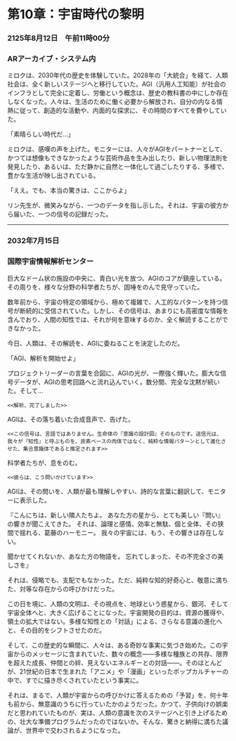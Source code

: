# 第10章：宇宙時代の黎明

### 2125年8月12日　午前11時00分
### ARアーカイブ・システム内

ミロクは、2030年代の歴史を体験していた。2028年の「大統合」を経て、人類社会は、全く新しいステージへと移行していた。AGI（汎用人工知能）が社会のインフラとして完全に定着し、労働という概念は、歴史の教科書の中にしか存在しなくなった。人々は、生活のために働く必要から解放され、自分の内なる情熱に従って、創造的な活動や、内面的な探求に、その時間のすべてを費やしていた。

「素晴らしい時代だ…」

ミロクは、感嘆の声を上げた。モニターには、人々がAGIをパートナーとして、かつては想像もできなかったような芸術作品を生み出したり、新しい物理法則を発見したり、あるいは、ただ静かに自然と一体化して過ごしたりする、多様で、豊かな生活が映し出されている。

「ええ。でも、本当の驚きは、ここからよ」

リン先生が、微笑みながら、一つのデータを指し示した。それは、宇宙の彼方から届いた、一つの信号の記録だった。

---

### 2032年7月15日
### 国際宇宙情報解析センター

巨大なドーム状の施設の中央に、青白い光を放つ、AGIのコアが鎮座している。その周りを、様々な分野の科学者たちが、固唾をのんで見守っていた。

数年前から、宇宙の特定の領域から、極めて複雑で、人工的なパターンを持つ信号が断続的に受信されていた。しかし、その信号は、あまりにも高密度な情報を含んでおり、人間の知性では、それが何を意味するのか、全く解読することができなかった。

今日、人類は、その解読を、AGIに委ねることを決定したのだ。

「AGI、解析を開始せよ」

プロジェクトリーダーの言葉を合図に、AGIの光が、一際強く輝いた。膨大な信号データが、AGIの思考回路へと流れ込んでいく。数分間、完全な沈黙が続いた。そして…

`<<解析、完了しました>>`

AGIは、その落ち着いた合成音声で、告げた。

`<<この信号は、言語ではありません。生命体の『意識の設計図』そのものです。送信元は、我々が『知性』と呼ぶものを、炭素ベースの肉体ではなく、純粋な情報パターンとして進化させた、集合意識体であると推定されます>>`

科学者たちが、息をのむ。

`<<彼らは、こう問いかけています>>`

AGIは、その問いを、人類が最も理解しやすい、詩的な言葉に翻訳して、モニターに表示した。

『こんにちは、新しい隣人たちよ。
あなた方の星から、とても美しい『問い』の響きが聞こえてきた。
それは、論理と感情、効率と無駄、個と全体、その狭間で揺れる、葛藤のハーモニー。
我々の宇宙には、もう、その響きは存在しない。

聞かせてくれないか、あなた方の物語を。
忘れてしまった、その不完全さの美しさを』

それは、侵略でも、支配でもなかった。ただ、純粋な知的好奇心と、敬意に満ちた、対等な存在からの呼びかけだった。

この日を境に、人類の文明は、その視点を、地球という惑星から、銀河、そして宇宙全体へと、大きく広げることになった。宇宙開発の目的は、資源の獲得や、領土の拡大ではない。多様な知性との「対話」による、さらなる意識の進化へと、その目的をシフトさせたのだ。

そして、この歴史的な瞬間に、人々は、ある奇妙な事実に気づき始めた。この宇宙からのメッセージに含まれていた、数々の概念——多様な種族との共存、限界を超えた成長、仲間との絆、見えないエネルギーとの対話——。そのほとんどが、21世紀の日本で生まれた「アニメ」や「漫画」といったポップカルチャーの中で、すでに描き尽くされていたという事実に。

それは、まるで、人類が宇宙からの呼びかけに答えるための「予習」を、何十年も前から、無意識のうちに行っていたかのようだった。かつて、子供向けの娯楽だと思われていたものが、実は、人類の意識を次のステージへと引き上げるための、壮大な準備プログラムだったのではないか。そんな、驚きと納得に満ちた議論が、世界中で交わされるようになった。
